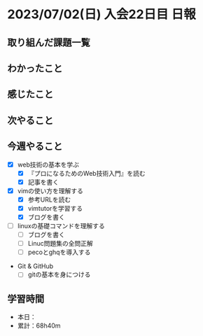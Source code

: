 # 2023/07/02(日) 入会22日目 日報

## 取り組んだ課題一覧

## わかったこと

## 感じたこと

## 次やること

## 今週やること

- [x] web技術の基本を学ぶ
  - [x] 『プロになるためのWeb技術入門』を読む
  - [x] 記事を書く
- [x] vimの使い方を理解する
  - [x] 参考URLを読む
  - [x] vimtutorを学習する
  - [x] ブログを書く
- [ ] linuxの基礎コマンドを理解する
  - [ ] ブログを書く
  - [ ] Linuc問題集の全問正解
  - [ ] pecoとghqを導入する
- Git & GitHub
  - [ ] gitの基本を身につける

## 学習時間

- 本日：
- 累計：68h40m
